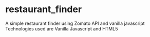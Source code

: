 # restaurant_finder
A simple restaurant finder using Zomato API and vanilla javascript
Technologies used are Vanilla Javascript and HTML5
